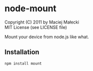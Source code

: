 # node-mount
Copyright (C) 2011 by Maciej Małecki  
MIT License (see LICENSE file)

Mount your device from node.js like what.

## Installation

    npm install mount

